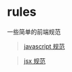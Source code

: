 # rules 
一些简单的前端规范

>[javascript 规范](https://github.com/wuclown/rules/blob/master/javascript.md)


>[jsx 规范](https://github.com/wuclown/rules/blob/master/jsx.md)
